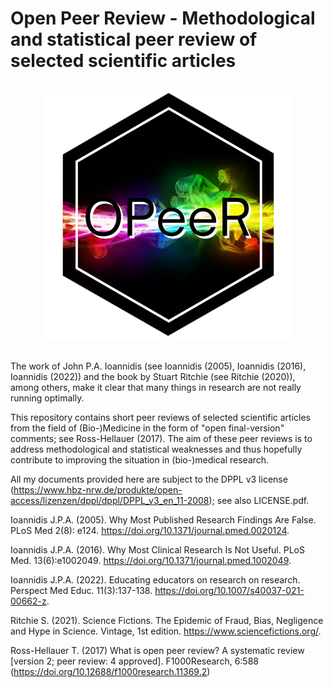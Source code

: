 # Open Peer Review - Methodological and statistical peer review of selected scientific articles <p align="center"><img src="hex-OPeeR.png" width="400"></p>

The work of John P.A. Ioannidis (see Ioannidis (2005), Ioannidis (2016), Ioannidis (2022)) 
and the book by Stuart Ritchie (see Ritchie (2020)), among others, make it clear that many 
things in research are not really running optimally. 


This repository contains short peer reviews of selected scientific articles from the 
field of (Bio-)Medicine in the form of "open final-version" comments; see Ross-Hellauer (2017). 
The aim of these peer reviews is to address methodological and statistical weaknesses 
and thus hopefully contribute to improving the situation in (bio-)medical research. 


All my documents provided here are subject to the DPPL v3 license
(https://www.hbz-nrw.de/produkte/open-access/lizenzen/dppl/dppl/DPPL_v3_en_11-2008); 
see also LICENSE.pdf.


Ioannidis J.P.A. (2005). Why Most Published Research Findings Are False. PLoS Med 2(8): e124. 
https://doi.org/10.1371/journal.pmed.0020124.

Ioannidis J.P.A. (2016). Why Most Clinical Research Is Not Useful. PLoS Med. 13(6):e1002049. 
https://doi.org/10.1371/journal.pmed.1002049.

Ioannidis J.P.A. (2022). Educating educators on research on research. Perspect Med Educ. 11(3):137-138. 
https://doi.org/10.1007/s40037-021-00662-z.

Ritchie S. (2021). Science Fictions. The Epidemic of Fraud, Bias, Negligence and Hype in Science. 
Vintage, 1st edition. https://www.sciencefictions.org/.

Ross-Hellauer T. (2017) What is open peer review? A systematic review [version 2; peer review: 4 approved]. 
F1000Research, 6:588 (https://doi.org/10.12688/f1000research.11369.2) 
